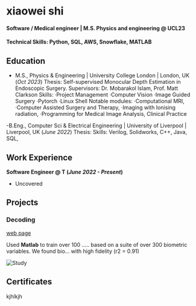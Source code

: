 # xiaowei shi 

#### Software / Medical engineer | M.S. Physics and engineering @ UCL23

#### Technical Skills: Python, SQL, AWS, Snowflake, MATLAB

## Education
- M.S., Physics & Engineering | University College London | London, UK (_Oct 2023_)
Thesis: Self-supervised Monocular Depth Estimation in Endoscopic Surgery. Supervisors: Dr. Mobarakol Islam, Prof. Matt Clarkson
Skills: ·Project Management ·Computer Vision ·Image Guided Surgery  ·Pytorch ·Linux Shell
Notable modules: ·Computational MRI, ·Computer Assisted Surgery and Therapy, ·Imaging with Ionising radiation, ·Programming for Medical Image Analysis,
Clinical Practice

-B.Eng., Computer Sci & Electrical Engineering | University of Liverpool | Liverpool, UK (_June 2022_)
Thesis: 
Skills: Verilog, Solidworks, C++, Java, SQL, 


## Work Experience
**Software Engineer @ T (_June 2022 - Present_)**
- Uncovered 
## Projects

### Decoding 
[web page](https://www.pseudo.website)

Used **Matlab** to train over 100 ..... based on a suite of over 300 biometric variables. We found bio... with high fidelity (r2 = 0.91)

![Study](/assets/img/bike_study.jpeg)


## Certificates
kjhlkjh

